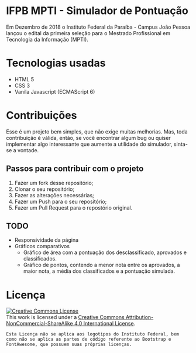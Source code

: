 # IFPB MPTI - Simulador de Pontuação

Em Dezembro de 2018 o Instituto Federal da Paraíba - Campus João Pessoa lançou o edital da primeira seleção para o Mestrado Profissional em Tecnologia da Informação (MPTI).


# Tecnologias usadas

- HTML 5
- CSS 3
- Vanila Javascript (ECMAScript 6)

# Contribuições

Esse é um projeto bem simples, que não exige muitas melhorias. Mas, toda contribuição é válida, então, se você encontrar algum bug ou quiser implementar algo interessante que aumente a utilidade do simulador, sinta-se a vontade.

## Passos para contribuir com o projeto

1. Fazer um fork desse repositório;
2. Clonar o seu repositório;
3. Fazer as alterações necessárias;
4. Fazer um Push para o seu repositório;
5. Fazer um Pull Request para o repostório original.

## TODO
- Responsividade da página
- Gráficos comparativos
    - Gráfico de área com a pontuação dos desclassificado, aprovados e classificados.
    - Gráfico de pontos, contendo a menor nota entre os aprovados, a maior nota, a média dos classificados e a pontuação simulada.

# Licença
<a rel="license" href="http://creativecommons.org/licenses/by-nc-sa/4.0/"><img alt="Creative Commons License" style="border-width:0" src="https://i.creativecommons.org/l/by-nc-sa/4.0/80x15.png" /></a><br />This work is licensed under a <a rel="license" href="http://creativecommons.org/licenses/by-nc-sa/4.0/">Creative Commons Attribution-NonCommercial-ShareAlike 4.0 International License</a>.

```Esta Licença não se aplica aos logotipos do Instituto Federal, bem como não se aplica as partes de código referente ao Bootstrap e FontAwesome, que possuem suas próprias licenças.```
